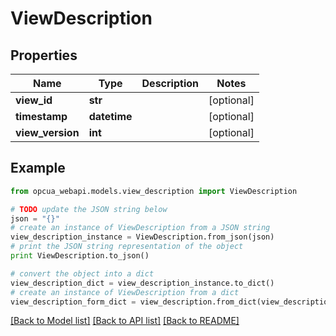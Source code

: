 # ViewDescription


## Properties
Name | Type | Description | Notes
------------ | ------------- | ------------- | -------------
**view_id** | **str** |  | [optional] 
**timestamp** | **datetime** |  | [optional] 
**view_version** | **int** |  | [optional] 

## Example

```python
from opcua_webapi.models.view_description import ViewDescription

# TODO update the JSON string below
json = "{}"
# create an instance of ViewDescription from a JSON string
view_description_instance = ViewDescription.from_json(json)
# print the JSON string representation of the object
print ViewDescription.to_json()

# convert the object into a dict
view_description_dict = view_description_instance.to_dict()
# create an instance of ViewDescription from a dict
view_description_form_dict = view_description.from_dict(view_description_dict)
```
[[Back to Model list]](../README.md#documentation-for-models) [[Back to API list]](../README.md#documentation-for-api-endpoints) [[Back to README]](../README.md)


